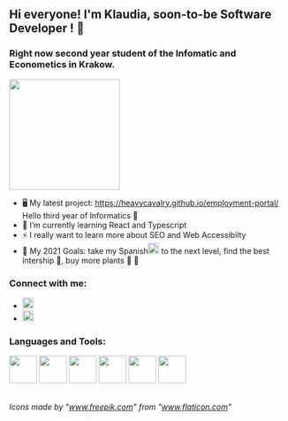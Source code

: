 ## Hi everyone! I'm Klaudia, soon-to-be Software Developer ! 👋
### Right now second year student of the Infomatic and Econometics in Krakow. 
<img src="https://media.giphy.com/media/PrhFiPMUxgPZZtpnk6/giphy.gif" width="200px" alt=""/>

- 🖥️ My latest project: https://heavycavalry.github.io/employment-portal/ Hello third year of Informatics 💪
- 📝 I’m currently learning React and Typescript 
- ⚡ I really want to learn more about SEO and Web Accessibilty
- 🏁 My 2021 Goals: take my Spanish<img src="https://images.emojiterra.com/google/android-11/128px/1f1ea-1f1f8.png" width="20px" alt=""/> to the next level, find the best intership 🤞, buy more plants 🌿 🤫

### Connect with me:
- [<img src="https://image.flaticon.com/icons/png/512/1384/1384053.png" width="20px" alt=""/>][facebook]
- [<img src="https://image.flaticon.com/icons/png/512/174/174857.png" width="20px" alt=""/>][linkedin]

### Languages and Tools:
<p float="left">
<img src="https://image.flaticon.com/icons/png/512/919/919827.png" width="50px" alt=""/>
<img src="https://image.flaticon.com/icons/png/512/919/919826.png" width="50px" alt=""/>
<img src="https://image.flaticon.com/icons/png/512/919/919831.png" width="50px" alt=""/>
<img src="https://raw.githubusercontent.com/dhanishgajjar/vscode-icons/master/png/default_dark.png" width="50px" alt=""/>
<img src="https://image.flaticon.com/icons/png/512/1260/1260667.png" width="50px" alt=""/>
<img src="https://cdn.iconscout.com/icon/free/png-256/javascript-2038874-1720087.png" width="50px" alt=""/>
</p>


[facebook]: https://www.facebook.com/klaudia.paluch.9
[linkedin]: https://www.linkedin.com/in/klaudia-paluch-11499b179/
</br>
*Icons made by "www.freepik.com" from "www.flaticon.com"*
